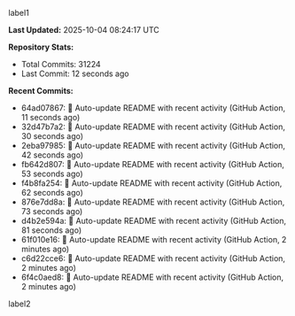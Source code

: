 
label1 
<!-- ACTIVITY_START -->
**Last Updated:** 2025-10-04 08:24:17 UTC

**Repository Stats:**
- Total Commits: 31224
- Last Commit: 12 seconds ago

**Recent Commits:**
- 64ad07867: 🤖 Auto-update README with recent activity (GitHub Action, 11 seconds ago)
- 32d47b7a2: 🤖 Auto-update README with recent activity (GitHub Action, 30 seconds ago)
- 2eba97985: 🤖 Auto-update README with recent activity (GitHub Action, 42 seconds ago)
- fb642d807: 🤖 Auto-update README with recent activity (GitHub Action, 53 seconds ago)
- f4b8fa254: 🤖 Auto-update README with recent activity (GitHub Action, 62 seconds ago)
- 876e7dd8a: 🤖 Auto-update README with recent activity (GitHub Action, 73 seconds ago)
- d4b2e594a: 🤖 Auto-update README with recent activity (GitHub Action, 81 seconds ago)
- 61f010e16: 🤖 Auto-update README with recent activity (GitHub Action, 2 minutes ago)
- c6d22cce6: 🤖 Auto-update README with recent activity (GitHub Action, 2 minutes ago)
- 6f4c0aed8: 🤖 Auto-update README with recent activity (GitHub Action, 2 minutes ago)
<!-- ACTIVITY_END -->

label2
